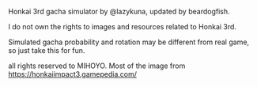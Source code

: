 Honkai 3rd gacha simulator by @lazykuna, updated by beardogfish.

I do not own the rights to images and resources related to Honkai 3rd.

Simulated gacha probability and rotation may be different from real game, so just take this for fun.

all rights reserved to MIHOYO. Most of the image from https://honkaiimpact3.gamepedia.com/